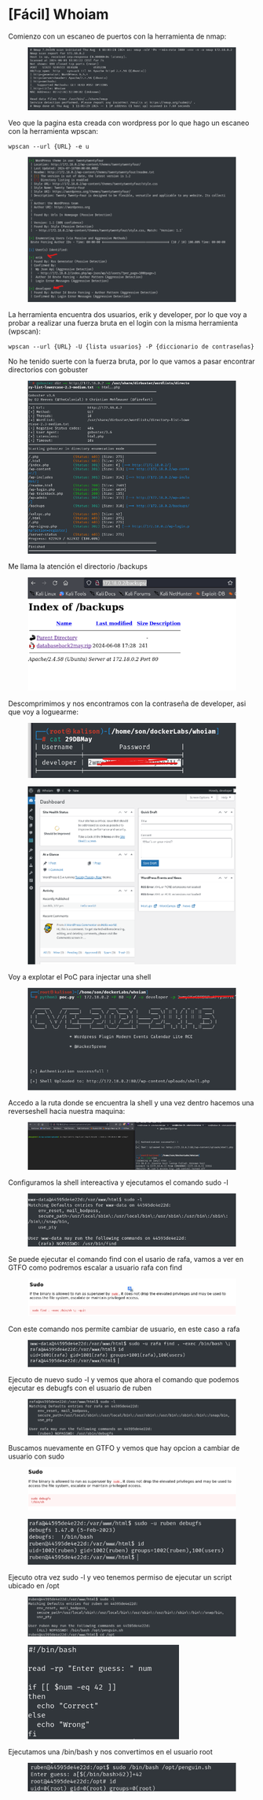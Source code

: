 # \[Fácil] Whoiam

Comienzo con un escaneo de puertos con la herramienta de nmap:

<figure><img src="../../../.gitbook/assets/image (14).png" alt=""><figcaption></figcaption></figure>

Veo que la pagina esta creada con wordpress por lo que hago un escaneo con la herramienta wpscan:

```
wpscan --url {URL} -e u
```

<figure><img src="../../../.gitbook/assets/image (1) (1) (1) (1) (1) (1).png" alt=""><figcaption></figcaption></figure>

La herramienta encuentra dos usuarios, erik y developer, por lo que voy a probar a realizar una fuerza bruta en el login con la misma herramienta (wpscan):

```
wpscan --url {URL} -U {lista usuarios} -P {diccionario de contraseñas}
```

No he tenido suerte con la fuerza bruta, por lo que vamos a pasar encontrar directorios con gobuster

<figure><img src="../../../.gitbook/assets/image (2) (1) (1) (1) (1) (1).png" alt=""><figcaption></figcaption></figure>

Me llama la atención el directorio /backups

<figure><img src="../../../.gitbook/assets/image (3) (1) (1) (1) (1).png" alt=""><figcaption></figcaption></figure>

Descomprimimos y nos encontramos con la contraseña de developer, asi que voy a loguearme:

<figure><img src="../../../.gitbook/assets/image (5) (1) (1) (1).png" alt=""><figcaption></figcaption></figure>

<figure><img src="../../../.gitbook/assets/image (4) (1) (1) (1).png" alt=""><figcaption></figcaption></figure>

Voy a explotar el PoC para injectar una shell

<figure><img src="../../../.gitbook/assets/image (7) (1) (1) (1).png" alt=""><figcaption></figcaption></figure>

Accedo a la ruta donde se encuentra la shell y una vez dentro hacemos una reverseshell hacia nuestra maquina:

<figure><img src="../../../.gitbook/assets/image (9) (1) (1).png" alt=""><figcaption></figcaption></figure>

Configuramos la shell intereactiva y ejecutamos el comando sudo -l

<figure><img src="../../../.gitbook/assets/image (10) (1) (1).png" alt=""><figcaption></figcaption></figure>

Se puede ejecutar el comando find con el usario de rafa, vamos a ver en GTFO como podremos escalar a usuario rafa con find

<figure><img src="../../../.gitbook/assets/image (11) (1) (1).png" alt=""><figcaption></figcaption></figure>

Con este comando nos permite cambiar de usuario, en este caso a rafa

<figure><img src="../../../.gitbook/assets/image (12) (1) (1).png" alt=""><figcaption></figcaption></figure>

Ejecuto de nuevo sudo -l y vemos que ahora el comando que podemos ejecutar es debugfs con el usuario de ruben

<figure><img src="../../../.gitbook/assets/image (13) (1) (1).png" alt=""><figcaption></figcaption></figure>

Buscamos nuevamente en GTFO y vemos que hay opcion a cambiar de usuario con sudo

<figure><img src="../../../.gitbook/assets/image (14) (1).png" alt=""><figcaption></figcaption></figure>

<figure><img src="../../../.gitbook/assets/image (15).png" alt=""><figcaption></figcaption></figure>

Ejecuto otra vez sudo -l y veo tenemos permiso de ejecutar un script ubicado en /opt

<figure><img src="../../../.gitbook/assets/image (16).png" alt=""><figcaption></figcaption></figure>

<figure><img src="../../../.gitbook/assets/image (17).png" alt=""><figcaption></figcaption></figure>

Ejecutamos una /bin/bash y nos convertimos en el usuario root

<figure><img src="../../../.gitbook/assets/image (18).png" alt=""><figcaption></figcaption></figure>
